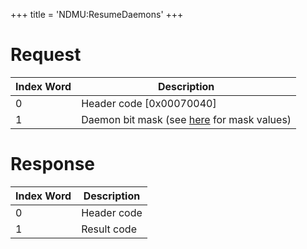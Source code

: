 +++
title = 'NDMU:ResumeDaemons'
+++

# Request

| Index Word | Description                                                           |
|------------|-----------------------------------------------------------------------|
| 0          | Header code \[0x00070040\]                                            |
| 1          | Daemon bit mask (see [here](NDM_Services "wikilink") for mask values) |

# Response

| Index Word | Description |
|------------|-------------|
| 0          | Header code |
| 1          | Result code |
